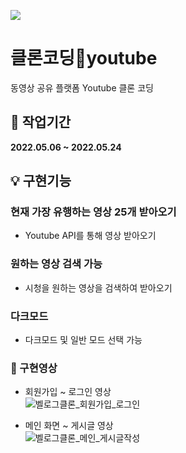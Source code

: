 <a href="https://velog.io/"><img src="https://lh3.googleusercontent.com/3zkP2SYe7yYoKKe47bsNe44yTgb4Ukh__rBbwXwgkjNRe4PykGG409ozBxzxkrubV7zHKjfxq6y9ShogWtMBMPyB3jiNps91LoNH8A=s500"></a>

# 클론코딩🌱youtube

동영상 공유 플랫폼 Youtube 클론 코딩

## 📆 작업기간

<strong>2022.05.06 ~ 2022.05.24</strong>

## 💡 구현기능

### 현재 가장 유행하는 영상 25개 받아오기

- Youtube API를 통해 영상 받아오기

### 원하는 영상 검색 가능

- 시청을 원하는 영상을 검색하여 받아오기

### 다크모드

- 다크모드 및 일반 모드 선택 가능

### 💚 구현영상

- 회원가입 ~ 로그인 영상 <br>
  ![벨로그클론_회원가입_로그인](https://user-images.githubusercontent.com/93845398/162627282-7f6658f6-b619-4e42-914f-e68f85ca1683.gif)

- 메인 화면 ~ 게시글 영상 <br>
  ![벨로그클론_메인_게시글작성](https://user-images.githubusercontent.com/93845398/162627301-7e6ed7bc-99aa-48dd-853a-abed5892a656.gif)
